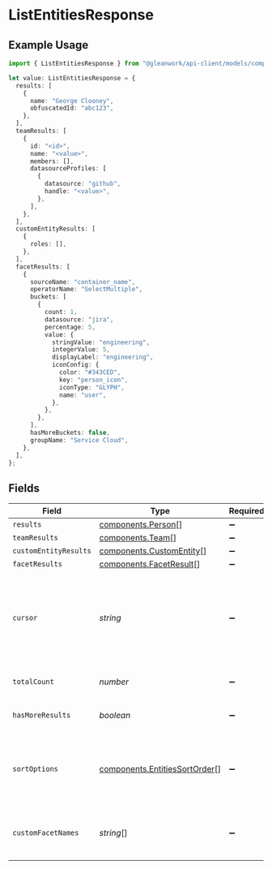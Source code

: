 # ListEntitiesResponse

## Example Usage

```typescript
import { ListEntitiesResponse } from "@gleanwork/api-client/models/components";

let value: ListEntitiesResponse = {
  results: [
    {
      name: "George Clooney",
      obfuscatedId: "abc123",
    },
  ],
  teamResults: [
    {
      id: "<id>",
      name: "<value>",
      members: [],
      datasourceProfiles: [
        {
          datasource: "github",
          handle: "<value>",
        },
      ],
    },
  ],
  customEntityResults: [
    {
      roles: [],
    },
  ],
  facetResults: [
    {
      sourceName: "container_name",
      operatorName: "SelectMultiple",
      buckets: [
        {
          count: 1,
          datasource: "jira",
          percentage: 5,
          value: {
            stringValue: "engineering",
            integerValue: 5,
            displayLabel: "engineering",
            iconConfig: {
              color: "#343CED",
              key: "person_icon",
              iconType: "GLYPH",
              name: "user",
            },
          },
        },
      ],
      hasMoreBuckets: false,
      groupName: "Service Cloud",
    },
  ],
};
```

## Fields

| Field                                                                                                                     | Type                                                                                                                      | Required                                                                                                                  | Description                                                                                                               |
| ------------------------------------------------------------------------------------------------------------------------- | ------------------------------------------------------------------------------------------------------------------------- | ------------------------------------------------------------------------------------------------------------------------- | ------------------------------------------------------------------------------------------------------------------------- |
| `results`                                                                                                                 | [components.Person](../../models/components/person.md)[]                                                                  | :heavy_minus_sign:                                                                                                        | N/A                                                                                                                       |
| `teamResults`                                                                                                             | [components.Team](../../models/components/team.md)[]                                                                      | :heavy_minus_sign:                                                                                                        | N/A                                                                                                                       |
| `customEntityResults`                                                                                                     | [components.CustomEntity](../../models/components/customentity.md)[]                                                      | :heavy_minus_sign:                                                                                                        | N/A                                                                                                                       |
| `facetResults`                                                                                                            | [components.FacetResult](../../models/components/facetresult.md)[]                                                        | :heavy_minus_sign:                                                                                                        | N/A                                                                                                                       |
| `cursor`                                                                                                                  | *string*                                                                                                                  | :heavy_minus_sign:                                                                                                        | Pagination cursor. A previously received opaque token representing the position in the overall results at which to start. |
| `totalCount`                                                                                                              | *number*                                                                                                                  | :heavy_minus_sign:                                                                                                        | The total number of entities available                                                                                    |
| `hasMoreResults`                                                                                                          | *boolean*                                                                                                                 | :heavy_minus_sign:                                                                                                        | Whether or not more entities can be fetched.                                                                              |
| `sortOptions`                                                                                                             | [components.EntitiesSortOrder](../../models/components/entitiessortorder.md)[]                                            | :heavy_minus_sign:                                                                                                        | Sort options from EntitiesSortOrder supported for this response. Default is empty list.                                   |
| `customFacetNames`                                                                                                        | *string*[]                                                                                                                | :heavy_minus_sign:                                                                                                        | list of Person attributes that are custom setup by deployment                                                             |